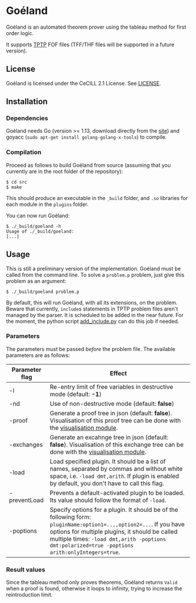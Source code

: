 # Goéland

Goéland is an automated theorem prover using the tableau method for first order logic.

It supports [TPTP](http://tptp.org/) FOF files (TFF/THF files will be supported in a future version).

## License

Goéland is licensed under the CeCILL 2.1 License. See [LICENSE](LICENSE).

## Installation

### Dependencies

Goéland needs Go (version >= 1.13, download directly from the [site](https://go.dev/)) and goyacc (`sudo apt-get install golang-golang-x-tools`) to compile.

### Compilation

Proceed as follows to build Goéland from source (assuming that you currently are in the root folder of the repository):
```console
$ cd src
$ make
```
This should produce an executable in the `_build` folder, and `.so` libraries for each module in the `plugins` folder.

You can now run Goéland:
```console
$ ./_build/goeland -h
Usage of ./_build/goeland:
[...]
```

## Usage

This is still a preliminary version of the implementation. Goéland must be called from the command line. To solve a `problem.p` problem, just give this problem as an argument:
```console
$ ./_build/goeland problem.p
```

By default, this will run Goéland, with all its extensions, on the problem. Beware that currently, `include`s statements in TPTP problem files aren't managed by the parser. It is scheduled to be added in the near future. For the moment, the python script [add_include.py](external_scripts/add_include.py) can do this job if needed.

### Parameters

The parameters must be passed *before* the problem file. The available parameters are as follows:

| Parameter flag | Effect |
|--------------------------|-----------|
| -l | Re-entry limit of free variables in destructive mode (default: **-1**) |
| -nd | Use of non-destructive mode (default: **false**) |
| -proof | Generate a proof tree in json (default: **false**). Visualisation of this proof tree can be done with the [visualisation module](visualization/). |
| -exchanges | Generate an excahnge tree in json (default: **false**). Visualisation of this exchange tree can be done with the [visualisation module](visualization/). |
| -load | Load specified plugin. It should be a list of names, separated by commas and without white space, i.e. `-load dmt,arith`. If plugin is enabled by default, you don't have to call this flag. |
| -preventLoad | Prevents a default-activated plugin to be loaded. Its value should follow the format of `-load`. |
| -poptions | Specify options for a plugin. It should be of the following form: `pluginName:option1=...,option2=...`. If you have options for multiple plugins, it should be called multiple times: `-load dmt,arith -poptions dmt:polarized=true -poptions arith:onlyIntegers=true`. |

### Result values

Since the tableau method only proves theorems, Goéland returns `Valid` when a proof is found, otherwise it loops to infinity, trying to increase the reintroduction limit.